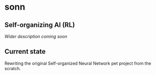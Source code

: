 # sonn
## Self-organizing AI (RL)


_Wider description coming soon_

## Current state

Rewriting the original Self-organized Neural Network pet project from the scratch. 

